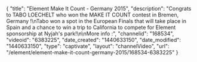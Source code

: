 {
    "title": "Element Make It Count - Germany 2015",
    "description": "Congrats to TABO LOECHELT who won the MAKE IT COUNT contest in Bremen, Germany !\nTabo won a spot in the European Finals that will take place in Spain and a chance to win a trip to California to compete for Element sponsorship at Nyjah's park!\n\nMore info :",
    "channelid": "168534",
    "videoid": "6383225",
    "date_created": "1440633150",
    "date_modified": "1440633150",
    "type": "captivate",
    "layout": "channelVideo",
    "url": "\/element\/element-make-it-count-germany-2015\/168534-6383225"
}